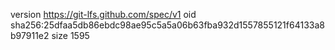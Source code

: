version https://git-lfs.github.com/spec/v1
oid sha256:25dfaa5db86ebdc98ae95c5a5a06b63fba932d1557855121f64133a8b97911e2
size 1595
